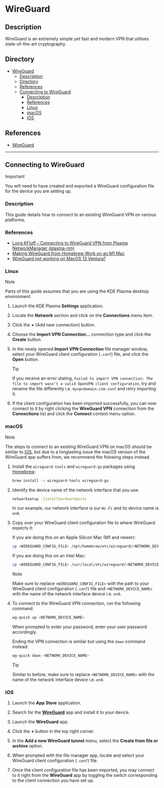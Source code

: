 # WireGuard

## Description

WireGuard is an extremely simple yet fast and modern VPN that utilises state-of-the-art cryptography.

## Directory

- [WireGuard](#wireguard)
  - [Description](#description)
  - [Directory](#directory)
  - [References](#references)
  - [Connecting to WireGuard](#connecting-to-wireguard)
    - [Description](#description-1)
    - [References](#references-1)
    - [Linux](#linux)
    - [macOS](#macos)
    - [iOS](#ios)

## References

- [WireGuard](https://www.wireguard.com)

---

## Connecting to WireGuard

> [!IMPORTANT]  
> You will need to have created and exported a WireGuard configuration file for the device you are setting up.

### Description

This guide details how to connect to an existing WireGuard VPN on various platforms.

### References

- [Long KFluff – Connecting to WireGuard VPN from Plasma NetworkManager (plasma-nm)](https://rabbitictranslator.com/wireguard-plasmanm/#plasma-gui)
- [Making WireGuard from Homebrew Work on an M1 Mac](https://blog.scottlowe.org/2021/06/22/making-wireguard-from-homebrew-work-on-an-m1-mac)
- [WireGuard not working on MacOS 13 Ventura?](https://redlib.pussthecat.org/r/WireGuard/comments/10a55y8/wireguard_not_working_on_macos_13_ventura)

### Linux

> [!NOTE]  
> Parts of this guide assumes that you are using the KDE Plasma desktop environment.

1. Launch the KDE Plasma **Settings** application.

2. Locate the **Network** section and click on the **Connections** menu item.

3. Click the **+** (Add new connection) button.

4. Choose the **Import VPN Connection...** connection type and click the **Create** button.

5. In the newly opened **Import VPN Connection** file manager window, select your WireGuard client configuration (`.conf`) file, and click the **Open** button.

    >[!TIP]  
    > If you receive an error stating, `Failed to import VPN connection: The file to import wasn’t a valid OpenVPN client configuration`, try and rename the file differently i.e. `myvpndomain.com.conf` and retry importing it.

6. If the client configuration has been imported successfully, you can now connect to it by right clicking the **WireGuard VPN** connection from the **Connections** list and click the **Connect** context menu option.

### macOS

> [!NOTE]  
> The steps to connect to an existing WireGuard VPN on macOS should be similar to [iOS](#ios), but due to a longlasting issue the macOS version of the WireGuard app suffers from, we recommend the folowing steps instead.

1. Install the `wireguard-tools` and `wireguard-go` packages using [Homebrew](https://brew.sh):

    ```sh
    brew install -v wireguard-tools wireguard-go
    ```

2. Identify the device name of the network interface that you use:

    ```sh
    networksetup -listallhardwareports
    ```

    In our example, our network interface is our `Wi-Fi` and its device name is `en0`.

3. Copy over your WireGuard client configuration file to where WireGuard expects it:

    If you are doing this on an Apple Silicon Mac (M1 and newer):

    ```sh
    cp <WIREGUARD_CONFIG_FILE> /opt/homebrew/etc/wireguard/<NETWORK_DEVICE_NAME>.conf
    ```

    If you are doing this on an Intel Mac:

    ```sh
    cp <WIREGUARD_CONFIG_FILE> /usr/local/etc/wireguard/<NETWORK_DEVICE_NAME>.conf
    ```

    >[!NOTE]  
    > Make sure to replace `<WIREGUARD_CONFIG_FILE>` with the path to your WireGuard client configuration (`.conf`) file and `<NETWORK_DEVICE_NAME>` with the name of the network interface device i.e. `en0`.

4. To connect to the WireGuard VPN connection, run the following command:

    ```sh
    wg-quick up <NETWORK_DEVICE_NAME>
    ```

    When prompted to enter your password, enter your user password accordingly.

    Ending the VPN connection is similar but using the `down` command instead:

    ```sh
    wg-quick down <NETWORK_DEVICE_NAME>
    ```

    >[!TIP]  
    > Similar to before, make sure to replace `<NETWORK_DEVICE_NAME>` with the name of the network interface device i.e. `en0`.

### iOS

1. Launch the **App Store** application.

2. Search for the [**WireGuard**](https://apps.apple.com/us/app/wireguard/id1441195209) app and install it to your device.

3. Launch the **WireGuard** app.

4. Click the **+** button in the top right corner.

5. In the **Add a new WireGuard tunnel** menu, select the **Create from file or archive** option.

6. When prompted with the file manager app, locate and select your WireGuard client configuration (`.conf`) file.

7. Once the client configuration file has been imported, you may connect to it right from the **WireGuard** app by toggling the switch corresponding to the client connection you have set up.
